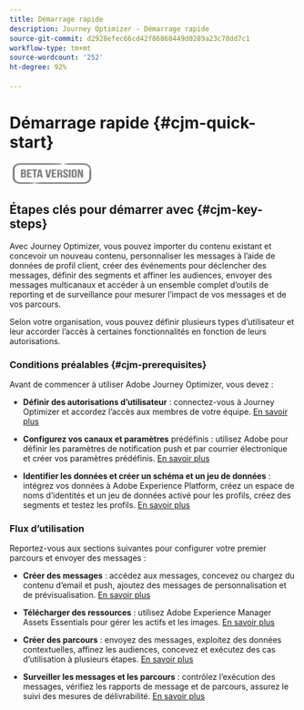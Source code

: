 ```yaml
---
title: Démarrage rapide
description: Journey Optimizer - Démarrage rapide
source-git-commit: d2928efec66cd42f86868449d0289a23c78dd7c1
workflow-type: tm+mt
source-wordcount: '252'
ht-degree: 92%

---
```


# Démarrage rapide {#cjm-quick-start}

![](assets/do-not-localize/badge.png)

## Étapes clés pour démarrer avec {#cjm-key-steps}

Avec Journey Optimizer, vous pouvez importer du contenu existant et concevoir un nouveau contenu, personnaliser les messages à l’aide de données de profil client, créer des événements pour déclencher des messages, définir des segments et affiner les audiences, envoyer des messages multicanaux et accéder à un ensemble complet d’outils de reporting et de surveillance pour mesurer l’impact de vos messages et de vos parcours.

Selon votre organisation, vous pouvez définir plusieurs types d’utilisateur et leur accorder l’accès à certaines fonctionnalités en fonction de leurs autorisations.

### Conditions préalables    {#cjm-prerequisites}

Avant de commencer à utiliser Adobe Journey Optimizer, vous devez :

* **Définir des autorisations d’utilisateur** : connectez-vous à Journey Optimizer et accordez l’accès aux membres de votre équipe. [En savoir plus](../using/administration/permissions.md)

* **Configurez vos canaux et paramètres** prédéfinis : utilisez Adobe pour définir les paramètres de notification push et par courrier électronique et créer vos paramètres prédéfinis. [En savoir plus](../using/configuration/message-presets.md)

* **Identifier les données et créer un schéma et un jeu de données** : intégrez vos données à Adobe Experience Platform, créez un espace de noms d’identités et un jeu de données activé pour les profils, créez des segments et testez les profils. [En savoir plus](https://experienceleague.adobe.com/docs/experience-platform/ingestion/home.html)


### Flux d’utilisation

Reportez-vous aux sections suivantes pour configurer votre premier parcours et envoyer des messages :

* **Créer des messages** : accédez aux messages, concevez ou chargez du contenu d’email et push, ajoutez des messages de personnalisation et de prévisualisation. [En savoir plus](create-message.md)

* **Télécharger des ressources** : utilisez Adobe Experience Manager Assets Essentials pour gérer les actifs et les images. [En savoir plus](assets-essentials.md)

<!--* **Define audience**: create segments, create events, manage consent and privacy. [Read more](audiences.md)-->

* **Créer des parcours** : envoyez des messages, exploitez des données contextuelles, affinez les audiences, concevez et exécutez des cas d’utilisation à plusieurs étapes. [En savoir plus](building-journeys/journey.md)

* **Surveiller les messages et les parcours** : contrôlez l’exécution des messages, vérifiez les rapports de message et de parcours, assurez le suivi des mesures de délivrabilité. [En savoir plus](message-monitoring.md)
